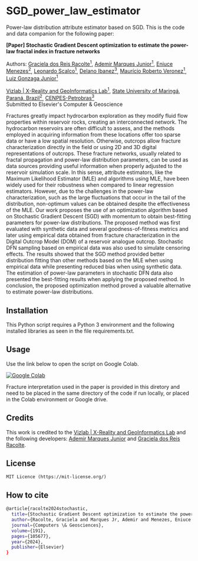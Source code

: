 # SGD_power_law_estimator
Power-law distribution attribute estimator based on SGD. This is the code and data companion for the following paper:

**[Paper] Stochastic Gradient Descent optimization to estimate the power-law fractal index in fracture networks**


Authors:
 [Graciela dos Reis Racolte<sup>1</sup>](https://www.researchgate.net/profile/Graciela-Racolte),
 [Ademir Marques Junior<sup>1</sup>](https://www.researchgate.net/profile/Ademir_Junior),
 [Eniuce Menezes<sup>2</sup>](https://www.researchgate.net/profile/Eniuce-Souza),
 [Leonardo Scalco<sup>1</sup>](https://www.researchgate.net/profile/Leonardo-Scalco),
 [Delano Ibanez<sup>3</sup>](),	
 [Maurício Roberto Veronez<sup>1</sup>](https://www.researchgate.net/profile/Mauricio_Veronez),
  [Luiz Gonzaga Junior<sup>1</sup>](https://www.researchgate.net/profile/Luiz_Gonzaga_da_Silveira_Jr)
 
[Vizlab | X-Reality and GeoInformatics Lab<sup>1</sup>](http://vizlab.unisinos.br/), 
[State University of Maringá, Paraná, Brazil<sup>2</sup>](http://www.cpr.uem.br/international/index.php/en/),
[CENPES-Petrobras<sup>3</sup>](https://petrobras.com.br/en/our-activities/technology-innovation/)  
Submitted to Elsevier's Computer & Geoscience


Fractures greatly impact hydrocarbon exploration as they modify fluid flow properties within reservoir rocks, creating an interconnected network. The hydrocarbon reservoirs are often difficult to assess, and the methods employed in acquiring information from these locations offer too sparse data or have a low spatial resolution. Otherwise, outcrops allow fracture characterization directly in the field or using 2D and 3D digital representations of outcrops. These fracture networks, usually related to fractal propagation and power-law distribution parameters, can be used as data sources providing useful information when properly adjusted to the reservoir simulation scale. In this sense, attribute estimators, like the Maximum Likelihood Estimator (MLE) and algorithms using MLE, have been widely used for their robustness when compared to linear regression estimators. However, due to the challenges in the power-law characterization, such as the large fluctuations that occur in the tail of the distribution, non-optimum values can be obtained despite the effectiveness of the MLE. Our work proposes the use of an optimization algorithm based on Stochastic Gradient Descent (SGD) with momentum to obtain best-fitting parameters for power-law distributions. The proposed method was first evaluated with synthetic data and several goodness-of-fitness metrics and later using empirical data obtained from fracture characterization in the Digital Outcrop Model (DOM) of a reservoir analogue outcrop. Stochastic DFN sampling based on empirical data was also used to simulate censoring effects. The results showed that the SGD method provided better distribution fitting than other methods based on the MLE when using empirical data while presenting reduced bias when using synthetic data. The estimation of power-law parameters in stochastic DFN data also presented the best-fitting results when applying the proposed method. In conclusion, the proposed optimization method proved a valuable alternative to estimate power-law distributions.

## Installation

This Python script requires a Python 3 environment and the following installed libraries as seen in the file requirements.txt.

## Usage

Use the link below to open the script on Google Colab.

[![Google Colab](https://badgen.net/badge/Launch/on%20Google%20Colab/blue?icon=terminal)](https://colab.research.google.com/drive/1DPhNua2DDCjqB8ZMEFNuIGP6DWMOcR8Y?usp=sharing)

Fracture interpretation used in the paper is provided in this diretory and need to be placed in the same directory of the code if run locally, or placed in the Colab environment or Google drive.

## Credits	
This work is credited to the [Vizlab | X-Reality and GeoInformatics Lab](http://vizlab.unisinos.br/) and the following developers:	[Ademir Marques Junior](https://www.researchgate.net/profile/Ademir_Junior) and [Graciela dos Reis Racolte](https://www.researchgate.net/profile/Graciela-Racolte).

## License

    MIT Licence (https://mit-license.org/)

## How to cite

```bash
@article{racolte2024stochastic,
  title={Stochastic Gradient Descent optimization to estimate the power-law fractal index in fracture networks},
  author={Racolte, Graciela and Marques Jr, Ademir and Menezes, Eniuce and Scalco, Leonardo and Ibanez, Delano Menecucci and Veronez, Mauricio Roberto and Gonzaga Jr, Luiz},
  journal={Computers \& Geosciences},
  volume={191},
  pages={105677},
  year={2024},
  publisher={Elsevier}
}
```
